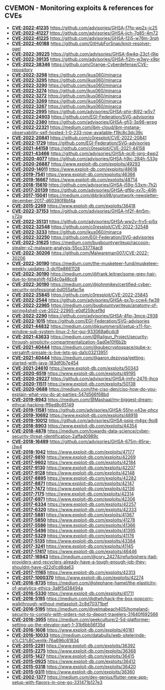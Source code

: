 ## CVEMON - Monitoring exploits & references for CVEs
- **[CVE-2022-41235](https://in.scanfactory.io/cvemon/CVE-2022-41235.html)** https://github.com/advisories/GHSA-f7fq-wp2x-jc25
- **[CVE-2022-41227](https://in.scanfactory.io/cvemon/CVE-2022-41227.html)** https://github.com/advisories/GHSA-jjch-7g85-4m72
- **[CVE-2022-41225](https://in.scanfactory.io/cvemon/CVE-2022-41225.html)** https://github.com/advisories/GHSA-f2j5-w76m-3rqh
- **[CVE-2022-40188](https://in.scanfactory.io/cvemon/CVE-2022-40188.html)** https://github.com/GitHubForSnap/knot-resolver-gael
- **[CVE-2022-39225](https://in.scanfactory.io/cvemon/CVE-2022-39225.html)** https://github.com/advisories/GHSA-6w4q-23cf-j9jp
- **[CVE-2022-39135](https://in.scanfactory.io/cvemon/CVE-2022-39135.html)** https://github.com/advisories/GHSA-fj2m-w3wv-x9pr
- **[CVE-2022-38346](https://in.scanfactory.io/cvemon/CVE-2022-38346.html)** https://github.com/Orange-Cyberdefense/CVE-repository
- **[CVE-2022-3298](https://in.scanfactory.io/cvemon/CVE-2022-3298.html)** https://github.com/ikus060/minarca
- **[CVE-2022-3295](https://in.scanfactory.io/cvemon/CVE-2022-3295.html)** https://github.com/ikus060/minarca
- **[CVE-2022-3290](https://in.scanfactory.io/cvemon/CVE-2022-3290.html)** https://github.com/ikus060/minarca
- **[CVE-2022-3274](https://in.scanfactory.io/cvemon/CVE-2022-3274.html)** https://github.com/ikus060/minarca
- **[CVE-2022-3272](https://in.scanfactory.io/cvemon/CVE-2022-3272.html)** https://github.com/ikus060/minarca
- **[CVE-2022-3269](https://in.scanfactory.io/cvemon/CVE-2022-3269.html)** https://github.com/ikus060/minarca
- **[CVE-2022-3267](https://in.scanfactory.io/cvemon/CVE-2022-3267.html)** https://github.com/ikus060/minarca
- **[CVE-2022-2995](https://in.scanfactory.io/cvemon/CVE-2022-2995.html)** https://github.com/advisories/GHSA-phjr-8j92-w5v7
- **[CVE-2022-24903](https://in.scanfactory.io/cvemon/CVE-2022-24903.html)** https://github.com/EGI-Federation/SVG-advisories
- **[CVE-2022-2380](https://in.scanfactory.io/cvemon/CVE-2022-2380.html)** https://github.com/advisories/GHSA-gfj3-3p98-wrpg
- **[CVE-2022-22321](https://in.scanfactory.io/cvemon/CVE-2022-22321.html)** https://medium.com/ibm-cloud/ibm-instana-observability-self-hosted-1-0-233-now-available-f19c8c3dc39c
- **[CVE-2022-20841](https://in.scanfactory.io/cvemon/CVE-2022-20841.html)** https://github.com/c0resploit/CVE-2022-20841
- **[CVE-2022-1729](https://in.scanfactory.io/cvemon/CVE-2022-1729.html)** https://github.com/EGI-Federation/SVG-advisories
- **[CVE-2021-44158](https://in.scanfactory.io/cvemon/CVE-2021-44158.html)** https://github.com/c0resploit/CVE-2021-44158
- **[CVE-2021-43466](https://in.scanfactory.io/cvemon/CVE-2021-43466.html)** https://github.com/advisories/GHSA-qcj6-jqrg-4wp2
- **[CVE-2020-4077](https://in.scanfactory.io/cvemon/CVE-2020-4077.html)** https://github.com/advisories/GHSA-h9jc-284h-533g
- **[CVE-2020-26887](https://in.scanfactory.io/cvemon/CVE-2020-26887.html)** https://www.exploit-db.com/exploits/49293
- **[CVE-2020-14011](https://in.scanfactory.io/cvemon/CVE-2020-14011.html)** https://www.exploit-db.com/exploits/48618
- **[CVE-2019-7541](https://in.scanfactory.io/cvemon/CVE-2019-7541.html)** https://www.exploit-db.com/exploits/46366
- **[CVE-2019-16667](https://in.scanfactory.io/cvemon/CVE-2019-16667.html)** https://www.exploit-db.com/exploits/48714
- **[CVE-2018-15610](https://in.scanfactory.io/cvemon/CVE-2018-15610.html)** https://github.com/advisories/GHSA-j59g-53xm-7h2j
- **[CVE-2017-20139](https://in.scanfactory.io/cvemon/CVE-2017-20139.html)** https://github.com/advisories/GHSA-gf6p-xv7c-4j9h
- **[CVE-2017-15041](https://in.scanfactory.io/cvemon/CVE-2017-15041.html)** https://medium.com/@brikis98/gruntwork-newsletter-december-2017-d60390f8bf4a
- **[CVE-2015-2269](https://in.scanfactory.io/cvemon/CVE-2015-2269.html)** https://www.exploit-db.com/exploits/36418
- **[CVE-2022-37153](https://in.scanfactory.io/cvemon/CVE-2022-37153.html)** https://github.com/advisories/GHSA-hf2f-4m5m-v72p
- **[CVE-2022-35131](https://in.scanfactory.io/cvemon/CVE-2022-35131.html)** https://github.com/advisories/GHSA-ww2v-frv5-pj5x
- **[CVE-2022-32548](https://in.scanfactory.io/cvemon/CVE-2022-32548.html)** https://github.com/c0resploit/CVE-2022-32548
- **[CVE-2022-3233](https://in.scanfactory.io/cvemon/CVE-2022-3233.html)** https://github.com/ikus060/minarca
- **[CVE-2022-32250](https://in.scanfactory.io/cvemon/CVE-2022-32250.html)** https://github.com/EGI-Federation/SVG-advisories
- **[CVE-2022-31625](https://in.scanfactory.io/cvemon/CVE-2022-31625.html)** https://medium.com/bugbountywriteup/raccoon-stealer-v2-malware-analysis-55cc33774ac8
- **[CVE-2022-30206](https://in.scanfactory.io/cvemon/CVE-2022-30206.html)** https://github.com/Malwareman007/CVE-2022-30206
- **[CVE-2022-30190](https://in.scanfactory.io/cvemon/CVE-2022-30190.html)** https://medium.com/the-musketeer-fund/musketeer-weekly-updates-3-dcf0e8661128
- **[CVE-2022-30190](https://in.scanfactory.io/cvemon/CVE-2022-30190.html)** https://medium.com/@frank.leitner/some-grey-hair-due-to-timeshift-fd34c0a48cc8
- **[CVE-2022-30190](https://in.scanfactory.io/cvemon/CVE-2022-30190.html)** https://medium.com/@johnmikey/certified-cyber-security-professional-bd055afac5e
- **[CVE-2022-25845](https://in.scanfactory.io/cvemon/CVE-2022-25845.html)** https://github.com/c0resploit/CVE-2022-25845
- **[CVE-2022-2544](https://in.scanfactory.io/cvemon/CVE-2022-2544.html)** https://github.com/advisories/GHSA-gx7p-ccw4-fw39
- **[CVE-2022-22965](https://in.scanfactory.io/cvemon/CVE-2022-22965.html)** https://medium.com/bugbountywriteup/anatomy-of-spring4shell-cve-2022-22965-e0df259cef9d
- **[CVE-2022-2290](https://in.scanfactory.io/cvemon/CVE-2022-2290.html)** https://github.com/advisories/GHSA-4fjp-3mcp-2938
- **[CVE-2022-1015](https://in.scanfactory.io/cvemon/CVE-2022-1015.html)** https://github.com/EGI-Federation/SVG-advisories
- **[CVE-2021-44832](https://in.scanfactory.io/cvemon/CVE-2021-44832.html)** https://medium.com/@ksummersill/setup-x11-for-window-sub-system-linux-2-for-gui-933068a6cdc8
- **[CVE-2021-43633](https://in.scanfactory.io/cvemon/CVE-2021-43633.html)** https://medium.com/@Railgun_Project/security-through-simplicity-compartmentalization-5ad0e10f6b2b
- **[CVE-2021-40444](https://in.scanfactory.io/cvemon/CVE-2021-40444.html)** https://medium.com/@qubecryptospace/qube-x-versalnft-presale-is-live-lets-go-da1c03213951
- **[CVE-2021-40444](https://in.scanfactory.io/cvemon/CVE-2021-40444.html)** https://medium.com/@aaron.dezoysa/getting-started-with-java-183df0b7e454
- **[CVE-2021-24610](https://in.scanfactory.io/cvemon/CVE-2021-24610.html)** https://www.exploit-db.com/exploits/50343
- **[CVE-2020-6519](https://in.scanfactory.io/cvemon/CVE-2020-6519.html)** https://www.exploit-db.com/exploits/49195
- **[CVE-2020-29227](https://in.scanfactory.io/cvemon/CVE-2020-29227.html)** https://github.com/advisories/GHSA-jmfv-2476-jhcq
- **[CVE-2020-11511](https://in.scanfactory.io/cvemon/CVE-2020-11511.html)** https://www.exploit-db.com/exploits/50138
- **[CVE-2020-0688](https://in.scanfactory.io/cvemon/CVE-2020-0688.html)** https://medium.com/the-ciso-den/ciso-how-do-you-explain-what-you-do-at-parties-547d566f68bd
- **[CVE-2019-8943](https://in.scanfactory.io/cvemon/CVE-2019-8943.html)** https://medium.com/@Mashaal/my-biggest-dream-ethical-hacking-ff6ed8c65149
- **[CVE-2019-11581](https://in.scanfactory.io/cvemon/CVE-2019-11581.html)** https://github.com/advisories/GHSA-55hv-x43w-phcv
- **[CVE-2019-10692](https://in.scanfactory.io/cvemon/CVE-2019-10692.html)** https://www.exploit-db.com/exploits/48918
- **[CVE-2019-10012](https://in.scanfactory.io/cvemon/CVE-2019-10012.html)** https://github.com/advisories/GHSA-ppjq-m4gx-9pj8
- **[CVE-2018-8903](https://in.scanfactory.io/cvemon/CVE-2018-8903.html)** https://www.exploit-db.com/exploits/44354
- **[CVE-2018-4878](https://in.scanfactory.io/cvemon/CVE-2018-4878.html)** https://medium.com/towards-data-science/cyber-security-threat-identification-2affad0989c
- **[CVE-2018-16489](https://in.scanfactory.io/cvemon/CVE-2018-16489.html)** https://github.com/advisories/GHSA-675m-85rw-j3w4
- **[CVE-2018-1042](https://in.scanfactory.io/cvemon/CVE-2018-1042.html)** https://www.exploit-db.com/exploits/47177
- **[CVE-2017-9810](https://in.scanfactory.io/cvemon/CVE-2017-9810.html)** https://www.exploit-db.com/exploits/42269
- **[CVE-2017-9602](https://in.scanfactory.io/cvemon/CVE-2017-9602.html)** https://www.exploit-db.com/exploits/42184
- **[CVE-2017-9130](https://in.scanfactory.io/cvemon/CVE-2017-9130.html)** https://www.exploit-db.com/exploits/42207
- **[CVE-2017-9128](https://in.scanfactory.io/cvemon/CVE-2017-9128.html)** https://www.exploit-db.com/exploits/42148
- **[CVE-2017-8895](https://in.scanfactory.io/cvemon/CVE-2017-8895.html)** https://www.exploit-db.com/exploits/42282
- **[CVE-2017-8871](https://in.scanfactory.io/cvemon/CVE-2017-8871.html)** https://www.exploit-db.com/exploits/42147
- **[CVE-2017-7472](https://in.scanfactory.io/cvemon/CVE-2017-7472.html)** https://www.exploit-db.com/exploits/42136
- **[CVE-2017-7175](https://in.scanfactory.io/cvemon/CVE-2017-7175.html)** https://www.exploit-db.com/exploits/42314
- **[CVE-2017-6971](https://in.scanfactory.io/cvemon/CVE-2017-6971.html)** https://www.exploit-db.com/exploits/42306
- **[CVE-2017-6334](https://in.scanfactory.io/cvemon/CVE-2017-6334.html)** https://www.exploit-db.com/exploits/42257
- **[CVE-2017-6320](https://in.scanfactory.io/cvemon/CVE-2017-6320.html)** https://www.exploit-db.com/exploits/42333
- **[CVE-2017-5881](https://in.scanfactory.io/cvemon/CVE-2017-5881.html)** https://www.exploit-db.com/exploits/41367
- **[CVE-2017-5850](https://in.scanfactory.io/cvemon/CVE-2017-5850.html)** https://www.exploit-db.com/exploits/41278
- **[CVE-2017-5586](https://in.scanfactory.io/cvemon/CVE-2017-5586.html)** https://www.exploit-db.com/exploits/41366
- **[CVE-2017-5496](https://in.scanfactory.io/cvemon/CVE-2017-5496.html)** https://www.exploit-db.com/exploits/41395
- **[CVE-2017-5329](https://in.scanfactory.io/cvemon/CVE-2017-5329.html)** https://www.exploit-db.com/exploits/41176
- **[CVE-2017-5135](https://in.scanfactory.io/cvemon/CVE-2017-5135.html)** https://www.exploit-db.com/exploits/43384
- **[CVE-2017-3241](https://in.scanfactory.io/cvemon/CVE-2017-3241.html)** https://www.exploit-db.com/exploits/41145
- **[CVE-2017-17417](https://in.scanfactory.io/cvemon/CVE-2017-17417.html)** https://www.exploit-db.com/exploits/46446
- **[CVE-2017-16943](https://in.scanfactory.io/cvemon/CVE-2017-16943.html)** https://medium.com/@cory_24274/refurbishers-itad-providers-and-recyclers-already-have-a-tough-enough-job-they-shouldnt-have-d22d1cd8da63
- **[CVE-2017-11165](https://in.scanfactory.io/cvemon/CVE-2017-11165.html)** https://www.exploit-db.com/exploits/42313
- **[CVE-2017-1000370](https://in.scanfactory.io/cvemon/CVE-2017-1000370.html)** https://www.exploit-db.com/exploits/42274
- **[CVE-2016-8735](https://in.scanfactory.io/cvemon/CVE-2016-8735.html)** https://medium.com/@stephane-hamel/the-elasticity-of-analytics-ethics-3a8f5d38494a
- **[CVE-2016-5330](https://in.scanfactory.io/cvemon/CVE-2016-5330.html)** https://www.exploit-db.com/exploits/41711
- **[CVE-2016-5195](https://in.scanfactory.io/cvemon/CVE-2016-5195.html)** https://medium.com/@dtwh/hack-the-box-popcorn-walkthrough-without-metasploit-2c8d70371bef
- **[CVE-2016-5195](https://in.scanfactory.io/cvemon/CVE-2016-5195.html)** https://medium.com/@velmabeach405/homeland-security-to-comply-with-orders-not-to-deport-travelers-31640f692566
- **[CVE-2016-3955](https://in.scanfactory.io/cvemon/CVE-2016-3955.html)** https://medium.com/geekculture/2-5d-platformer-setting-up-the-elevator-part-1-31b6bb56f35d
- **[CVE-2016-1608](https://in.scanfactory.io/cvemon/CVE-2016-1608.html)** https://www.exploit-db.com/exploits/40161
- **[CVE-2016-10033](https://in.scanfactory.io/cvemon/CVE-2016-10033.html)** https://medium.com/databulls/web-sitelerinde-g%C3%BCvenlik-76a696c61834
- **[CVE-2015-2291](https://in.scanfactory.io/cvemon/CVE-2015-2291.html)** https://www.exploit-db.com/exploits/36392
- **[CVE-2015-2275](https://in.scanfactory.io/cvemon/CVE-2015-2275.html)** https://www.exploit-db.com/exploits/36368
- **[CVE-2015-1427](https://in.scanfactory.io/cvemon/CVE-2015-1427.html)** https://www.exploit-db.com/exploits/36415
- **[CVE-2015-0925](https://in.scanfactory.io/cvemon/CVE-2015-0925.html)** https://www.exploit-db.com/exploits/36412
- **[CVE-2015-0318](https://in.scanfactory.io/cvemon/CVE-2015-0318.html)** https://www.exploit-db.com/exploits/36420
- **[CVE-2015-0311](https://in.scanfactory.io/cvemon/CVE-2015-0311.html)** https://www.exploit-db.com/exploits/36360
- **[CVE-2002-1377](https://in.scanfactory.io/cvemon/CVE-2002-1377.html)** https://medium.com/dev-genius/flutter-new-app-setup-with-flavors-in-one-go-331471b127e3
